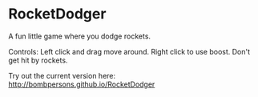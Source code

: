 # RocketDodger
A fun little game where you dodge rockets.

Controls:
Left click and drag move around.
Right click to use boost.
Don't get hit by rockets.

Try out the current version here:
http://bombpersons.github.io/RocketDodger
